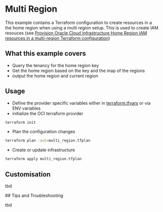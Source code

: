 # Multi Region

This example contains a Terraform configuration to create resources in a the home region when using a multi region setup. This is used to create IAM resouces (see [Provision Oracle Cloud Infrastructure Home Region IAM resources in a multi-region Terraform configuration](https://medium.com/oracledevs/provision-oracle-cloud-infrastructure-home-region-iam-resources-in-a-multi-region-terraform-f997a00ae7ed))

## What this example covers

- Query the tenancy for the home region key
- Get the home region based on the key and the map of the regions
- output the home region and current region

## Usage

- Define the provider specific variables either in [terraform.tfvars](terraform.tfvars) or via ENV variables
- initialize the OCI terraform provider

```bash
terraform init
```

- Plan the configuration changes

```bash
terraform plan -out=multi_region.tfplan
```

- Create or update infrastructure

```bash
terraform apply multi_region.tfplan
```

## Customisation

tbd

## Tips and Troubleshooting

tbd

